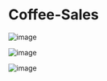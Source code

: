 # Coffee-Sales

![image](https://github.com/SanjanaaaG/Coffee-Sales/assets/86528355/2fc57617-e5ac-41e1-be35-9748e4d04d74)

![image](https://github.com/SanjanaaaG/Coffee-Sales/assets/86528355/63fbdca9-34d0-4235-935f-55c1d4d50ffe)

![image](https://github.com/SanjanaaaG/Coffee-Sales/assets/86528355/9cc2d116-94eb-4b37-b908-ac90ff6de2bd)
